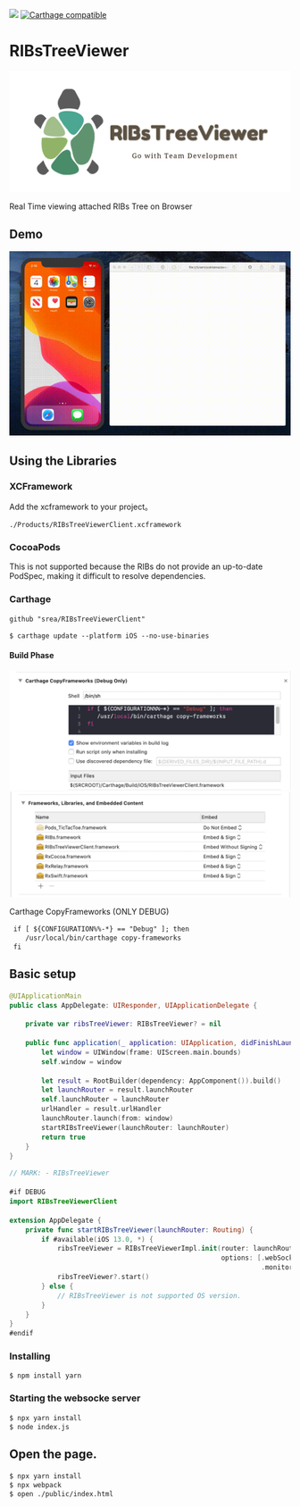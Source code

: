 ![](https://img.shields.io/github/license/srea/RIBsTreeViewerClient.svg) 
[![Carthage compatible](https://img.shields.io/badge/Carthage-compatible-4BC51D.svg?style=flat)](https://github.com/Carthage/Carthage)
# RIBsTreeViewer

![](./docs/logo.png)  

Real Time viewing attached RIBs Tree on Browser

## Demo

![](./docs/demo.gif)  

## Using the Libraries

### XCFramework

Add the xcframework to your project。

```
./Products/RIBsTreeViewerClient.xcframework
```

### CocoaPods

This is not supported because the RIBs do not provide an up-to-date PodSpec, making it difficult to resolve dependencies.

### Carthage

```shell
github "srea/RIBsTreeViewerClient"
```

```
$ carthage update --platform iOS --no-use-binaries
```

#### Build Phase

![](./docs/Carthage_BuildPhase.png)  
![](./docs/Carthage_Embedded.png)

Carthage CopyFrameworks (ONLY DEBUG)

```shell
 if [ ${CONFIGURATION%%-*} == "Debug" ]; then
    /usr/local/bin/carthage copy-frameworks
 fi
```

## Basic setup

```swift
@UIApplicationMain
public class AppDelegate: UIResponder, UIApplicationDelegate {

    private var ribsTreeViewer: RIBsTreeViewer? = nil
    
    public func application(_ application: UIApplication, didFinishLaunchingWithOptions launchOptions: [UIApplicationLaunchOptionsKey: Any]?) -> Bool {
        let window = UIWindow(frame: UIScreen.main.bounds)
        self.window = window

        let result = RootBuilder(dependency: AppComponent()).build()
        let launchRouter = result.launchRouter
        self.launchRouter = launchRouter
        urlHandler = result.urlHandler
        launchRouter.launch(from: window)
        startRIBsTreeViewer(launchRouter: launchRouter)
        return true
    }
}
```

```swift
// MARK: - RIBsTreeViewer

#if DEBUG
import RIBsTreeViewerClient

extension AppDelegate {
    private func startRIBsTreeViewer(launchRouter: Routing) {
        if #available(iOS 13.0, *) {
            ribsTreeViewer = RIBsTreeViewerImpl.init(router: launchRouter,
                                                     options: [.webSocketURL("ws://0.0.0.0:8080"),
                                                               .monitoringIntervalMillis(1000)])
            ribsTreeViewer?.start()
        } else {
            // RIBsTreeViewer is not supported OS version.
        }
    }
}
#endif
```

### Installing 

```
$ npm install yarn
```

### Starting the websocke server

```shell
$ npx yarn install
$ node index.js
```

## Open the page.

```shell
$ npx yarn install
$ npx webpack
$ open ./public/index.html
```